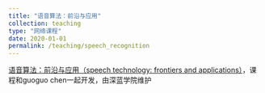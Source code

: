```yaml
---
title: "语音算法：前沿与应用"
collection: teaching
type: "网络课程"
date: 2020-01-01
permalink: /teaching/speech_recognition
---
```


[语音算法：前沿与应用（speech technology: frontiers and applications）](https://www.shenlanxueyuan.com/course/226?source=1)，课程和guoguo chen一起开发，由深蓝学院维护
